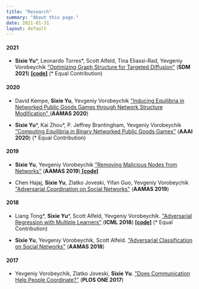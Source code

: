 ```yaml
---
title: "Research"
summary: "About this page."
date: 2021-01-31
layout: default
---
```

#### 2021
- **Sixie Yu**\*, Leonardo Torres\*,  Scott Alfeld, Tina Eliassi-Rad, Yevgeniy Vorobeychik ["Optimizing Graph Structure for Targeted Diffusion"](https://arxiv.org/abs/2008.05589) (**SDM 2021**) [**[code]**](https://github.com/marsplus/POTION) (\* Equal Contribution)


#### 2020
- David Kempe, **Sixie Yu**, Yevgeniy Vorobeychik ["Inducing Equilibria in Networked Public Goods Games through Network Structure Modification" ](https://arxiv.org/abs/2002.10627) (**AAMAS 2020**)

- **Sixie Yu**\*, Kai Zhou\*, P. Jeffrey Brantingham, Yevgeniy Vorobeychik ["Computing Equilibria in Binary Networked Public Goods Games"](https://arxiv.org/abs/1911.05788) (**AAAI 2020**) (\* Equal Contribution) 


#### 2019
<!-- - **Sixie Yu**, Yevgeniy Vorobeychik ["Distributionally Robust Removal of Malicious Nodes from Networks"](https://arxiv.org/abs/1901.11463)  -->

- **Sixie Yu**, Yevgeniy Vorobeychik ["Removing Malicious Nodes from Networks"](https://arxiv.org/abs/1812.11448) (**AAMAS 2019**)[  **[code]**  ](https://github.com/marsplus/Remove-Malicious-Nodes-from-Networks)

- Chen Hajaj, **Sixie Yu**, Zlatko Joveski, Yifan Guo, Yevgeniy Vorobeychik ["Adversarial Coordination on Social Networks"](https://dl.acm.org/citation.cfm?id=3331866) (**AAMAS 2019**)

#### 2018
- Liang Tong\*, **Sixie Yu**\*, Scott Alfeld, Yevgeniy Vorobeychik. ["Adversarial Regression with Multiple Learners"](https://arxiv.org/abs/1806.02256) (**ICML 2018**) [**[code]**](https://github.com/marsplus/Adversarial-Regression-with-Multiple-Learners) (\* Equal Contribution)
<!-- [**[video]**](https://vimeo.com/287807252) [**[slides]**](assets/slides/icml18.pdf) [**[code]**](https://github.com/marsplus/Adversarial-Regression-with-Multiple-Learners)   -->

- **Sixie Yu**, Yevgeniy Vorobeychik, Scott Alfeld. ["Adversarial Classification on Social Networks"](https://arxiv.org/abs/1801.08159) (**AAMAS 2018**) 
<!-- [**[slides]**](assets/slides/aamas18.pdf)[**[poster]**](assets/posters/aamas18.pdf)   -->

#### 2017
- Yevgeniy Vorobeychik, Zlatko Joveski, **Sixie Yu**. ["Does Communication Help People Coordinate?"](http://journals.plos.org/plosone/article?id=10.1371/journal.pone.0170780) (**PLOS ONE 2017**)






